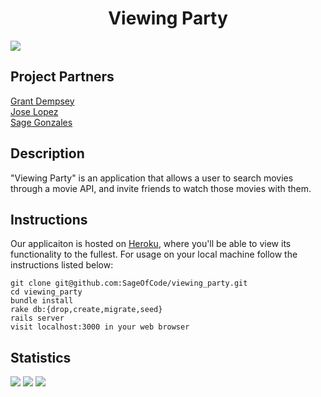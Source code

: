 # <div align="center"> Viewing Party
<img src="https://giphy.com/gifs/l2Sq70zdilk5aYYa4/html5">

 ## Project Partners
[Grant Dempsey](https://github.com/GDemps) <br>
[Jose Lopez](https://github.com/JoseLopez235) <br>
[Sage Gonzales](https://github.com/SageOfCode) <br>
## Description
"Viewing Party" is an application that allows a user to search movies through a movie API, and invite friends to watch those movies with them.
## Instructions
Our applicaiton is hosted on [Heroku](https://viewing-party-2008-be.herokuapp.com/), where you'll be able to view its functionality to the fullest.
For usage on your local machine follow the instructions listed below:
```
git clone git@github.com:SageOfCode/viewing_party.git
cd viewing_party
bundle install
rake db:{drop,create,migrate,seed}
rails server
visit localhost:3000 in your web browser
```
## Statistics
   ![](https://img.shields.io/badge/Rails-5.2.4-informational?style=flat&logo=<LOGO_NAME>&logoColor=white&color=2bbc8a)    ![](https://img.shields.io/badge/Code-HTML-informational?style=flat&logo=<LOGO_NAME>&logoColor=white&color=2bbc8a) ![](https://img.shields.io/badge/Code-CSS-informational?style=flat&logo=<LOGO_NAME>&logoColor=white&color=2bbc8a)

